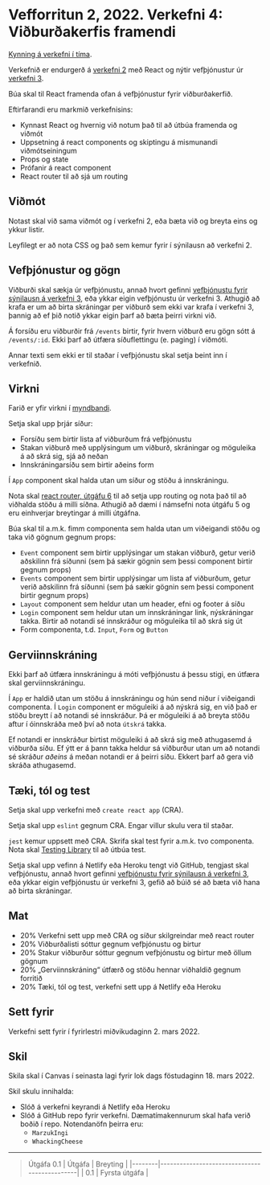 # Vefforritun 2, 2022. Verkefni 4: Viðburðakerfis framendi

[Kynning á verkefni í tíma](https://youtu.be/Sc0vW-5zylM).

Verkefnið er endurgerð á [verkefni 2](https://github.com/vefforritun/vef2-2022-v2/) með React og nýtir vefþjónustur úr [verkefni 3](https://github.com/vefforritun/vef2-2022-v3/).

Búa skal til React framenda ofan á vefþjónustur fyrir viðburðakerfið.

Eftirfarandi eru markmið verkefnisins:

* Kynnast React og hvernig við notum það til að útbúa framenda og viðmót
* Uppsetning á react components og skiptingu á mismunandi viðmótseiningum
* Props og state
* Prófanir á react component
* React router til að sjá um routing

## Viðmót

Notast skal við sama viðmót og í verkefni 2, eða bæta við og breyta eins og ykkur listir.

Leyfilegt er að nota CSS og það sem kemur fyrir í sýnilausn að verkefni 2.

## Vefþjónustur og gögn

Viðburði skal sækja úr vefþjónustu, annað hvort gefinni [vefþjónustu fyrir sýnilausn á verkefni 3](https://vef2-20222-v3-synilausn.herokuapp.com/), eða ykkar eigin vefþjónustu úr verkefni 3. Athugið að krafa er um að birta skráningar per viðburð sem ekki var krafa í verkefni 3, þannig að ef þið notið ykkar eigin þarf að bæta þeirri virkni við.

Á forsíðu eru viðburðir frá `/events` birtir, fyrir hvern viðburð eru gögn sótt á `/events/:id`. Ekki þarf að útfæra síðuflettingu (e. paging) í viðmóti.

Annar texti sem ekki er til staðar í vefþjónustu skal setja beint inn í verkefnið.

## Virkni

Farið er yfir virkni í [myndbandi](v4.mp4).

Setja skal upp þrjár síður:

* Forsíðu sem birtir lista af viðburðum frá vefþjónustu
* Stakan viðburð með upplýsingum um viðburð, skráningar og möguleika á að skrá sig, sjá að neðan
* Innskráningarsíðu sem birtir aðeins form

Í `App` component skal halda utan um síður og stöðu á innskráningu.

Nota skal [react router, útgáfu 6](https://reactrouter.com/docs/en/v6) til að setja upp routing og nota það til að viðhalda stöðu á milli síðna. Athugið að dæmi í námsefni nota útgáfu 5 og eru einhverjar breytingar á milli útgáfna.

Búa skal til a.m.k. fimm componenta sem halda utan um viðeigandi stöðu og taka við gögnum gegnum props:

* `Event` component sem birtir upplýsingar um stakan viðburð, getur verið aðskilinn frá síðunni (sem þá sækir gögnin sem þessi component birtir gegnum props)
* `Events` component sem birtir upplýsingar um lista af viðburðum, getur verið aðskilinn frá síðunni (sem þá sækir gögnin sem þessi component birtir gegnum props)
* `Layout` component sem heldur utan um header, efni og footer á síðu
* `Login` component sem heldur utan um innskráningar link, nýskráningar takka. Birtir að notandi sé innskráður og möguleika til að skrá sig út
* Form componenta, t.d. `Input`, `Form` og `Button`

## Gerviinnskráning

Ekki þarf að útfæra innskráningu á móti vefþjónustu á þessu stigi, en útfæra skal gerviinnskráningu.

Í `App` er haldið utan um stöðu á innskráningu og hún send niður í viðeigandi componenta. Í `Login` component er möguleiki á að nýskrá sig, en við það er stöðu breytt í að notandi sé innskráður. Þá er möguleiki á að breyta stöðu aftur í óinnskráða með því að nota `útskrá` takka.

Ef notandi er innskráður birtist möguleiki á að skrá sig með athugasemd á viðburða síðu. Ef ýtt er á þann takka heldur sá viðburður utan um að notandi sé skráður *aðeins* á meðan notandi er á þeirri síðu. Ekkert þarf að gera við skráða athugasemd.

## Tæki, tól og test

Setja skal upp verkefni með `create react app` (CRA).

Setja skal upp `eslint` gegnum CRA. Engar villur skulu vera til staðar.

`jest` kemur uppsett með CRA. Skrifa skal test fyrir a.m.k. tvo componenta. Nota skal [Testing Library](https://testing-library.com/docs/) til að útbúa test.

Setja skal upp vefinn á Netlify eða Heroku tengt við GitHub, tengjast skal vefþjónustu, annað hvort gefinni [vefþjónustu fyrir sýnilausn á verkefni 3](https://vef2-20222-v3-synilausn.herokuapp.com/), eða ykkar eigin vefþjónustu úr verkefni 3, gefið að búið sé að bæta við hana að birta skráningar.

## Mat

* 20% Verkefni sett upp með CRA og síður skilgreindar með react router
* 20% Viðburðalisti sóttur gegnum vefþjónustu og birtur
* 20% Stakur viðburður sóttur gegnum vefþjónustu og birtur með öllum gögnum
* 20% „Gerviinnskráning“ útfærð og stöðu hennar viðhaldið gegnum forritið
* 20% Tæki, tól og test, verkefni sett upp á Netlify eða Heroku

## Sett fyrir

Verkefni sett fyrir í fyrirlestri miðvikudaginn 2. mars 2022.

## Skil

Skila skal í Canvas í seinasta lagi fyrir lok dags föstudaginn 18. mars 2022.

Skil skulu innihalda:

* Slóð á verkefni keyrandi á Netlify eða Heroku
* Slóð á GitHub repo fyrir verkefni. Dæmatímakennurum skal hafa verið boðið í repo. Notendanöfn þeirra eru:
  * `MarzukIngi`
  * `WhackingCheese`

---

> Útgáfa 0.1
| Útgáfa | Breyting                                     |
|--------|----------------------------------------------|
| 0.1    | Fyrsta útgáfa                                |